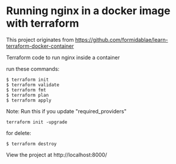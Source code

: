 # Running nginx in a docker image with terraform

This project originates from https://github.com/formidablae/learn-terraform-docker-container

Terraform code to run nginx inside a container

run these commands:

```
$ terraform init
$ terraform validate
$ terraform fmt
$ terraform plan
$ terraform apply
```
Note: Run this if you update "required_providers"
```
terraform init -upgrade
```

for delete:
```
$ terraform destroy
```

View the project at http://localhost:8000/